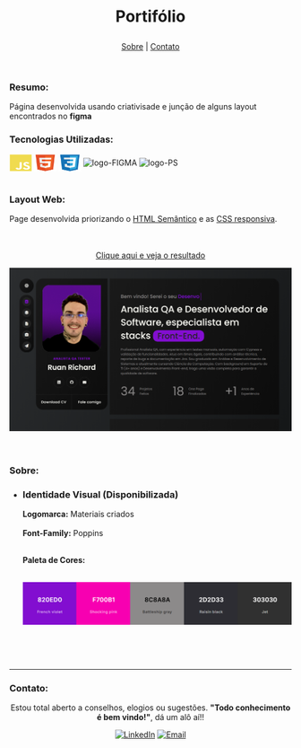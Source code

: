 
<h1 align="center">
    <p>Portifólio</p>
</h1>

<p align="center"> 
    <a href="#Sobre">Sobre</a> |
    <a href="#Contato">Contato</a>
</p>
<br>

### Resumo:
Página desenvolvida usando criativisade e junção de alguns layout encontrados no **figma** <br>

### Tecnologias Utilizadas:
<div style="display: inline_block">
  <img align="center" alt="logo-Js" height="30" width="40" src="https://raw.githubusercontent.com/devicons/devicon/master/icons/javascript/javascript-plain.svg">
  <img align="center" alt="logo-HTML" height="30" width="40" src="https://raw.githubusercontent.com/devicons/devicon/master/icons/html5/html5-original.svg">
  <img align="center" alt="logo-CSS" height="30" width="40" src="https://raw.githubusercontent.com/devicons/devicon/master/icons/css3/css3-original.svg">
  <img align="center" alt="logo-FIGMA" height="30" width="40" src="https://cdn.jsdelivr.net/gh/devicons/devicon@latest/icons/figma/figma-original.svg">
  <img align="center" alt="logo-PS" height="30" width="40" src="https://cdn.jsdelivr.net/gh/devicons/devicon@latest/icons/photoshop/photoshop-original.svg">
</div>
 <br>


### Layout Web:
Page desenvolvida priorizando o [HTML Semântico](index.html) e as
[CSS responsiva](assets/style.css).<br>
<br>
<br>
<p align="center"> 
    <a href="https://luruanx.github.io/Portifolio/">Clique aqui e veja o resultado</a>
  
<div align="center">
  <img alt="logo Avanti" src="assets/img/layout desktop.png">
</div>

<br>
<br>

### Sobre:

- ### Identidade Visual (Disponibilizada)

  **Logomarca:** Materiais criados <br> <br>
  **Font-Family:** Poppins <br> <br>

  **Paleta de Cores:** 

  <br> 
  <div align="center">
    <img align="center" alt="font-family"width="600" src="assets/img/palete-cores.png">
  </div>

  <br>
<div align="center">
  
</div> <br> <br>

---

### Contato:

  <div align="center">

  Estou total aberto a conselhos, elogios ou sugestões. **"Todo conhecimento é bem vindo!"**, dá um alô aí!!

  [![LinkedIn](https://img.shields.io/badge/LinkedIn-%230077B5.svg?logo=linkedin&logoColor=white)](https://www.linkedin.com/in/luruanx) [![Email](https://img.shields.io/badge/Email-%230077B5.svg?logo=Gmail&logoColor=white)](mailto:ruan.richardd@hotmail.com)

</div>
